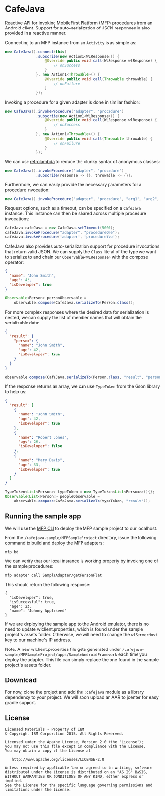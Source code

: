 # CafeJava

Reactive API for invoking MobileFirst Platform (MFP) procedures from an Android client. Support for auto-serialization of JSON responses is also provided in a reactive manner.

Connecting to an MFP instance from an `Activity` is as simple as:

``` java
new CafeJava().connect(this)
              .subscribe(new Action1<WLResponse>() {
                  @Override public void call(WLResponse wlResponse) {
                      // onSuccess
                  }
              }, new Action1<Throwable>() {
                  @Override public void call(Throwable throwable) {
                      // onFailure
                  }
              });
```

Invoking a procedure for a given adapter is done in similar fashion:

``` java
new CafeJava().invokeProcedure("adapter", "procedure")
              .subscribe(new Action1<WLResponse>() {
                  @Override public void call(WLResponse wlResponse) {
                      // onSuccess
                  }
              }, new Action1<Throwable>() {
                  @Override public void call(Throwable throwable) {
                      // onFailure
                  }
              });
```

We can use [retrolambda](https://github.com/orfjackal/retrolambda) to reduce the clunky syntax of anonymous classes:

``` java
new CafeJava().invokeProcedure("adapter", "procedure")
              .subscribe(response -> {}, throwable -> {});
```

Furthermore, we can easily provide the necessary parameters for a procedure invocation:

``` java
new CafeJava().invokeProcedure("adapter", "procedure", "arg1", "arg2", "arg3");
```

Request options, such as a timeout, can be specified on a `CafeJava` instance. This instance can then be shared across multiple procedure invocations:

``` java
CafeJava cafeJava = new CafeJava.setTimeout(5000);
cafeJava.invokeProcedure("adapter", "procedureOne");
cafeJava.invokeProcedure("adapter", "procedureTwo");
```

CafeJava also provides auto-serialization support for procedure invocations that return valid JSON. We can supply the `Class` literal of the type we want to serialize to and chain our `Observable<WLResponse>` with the compose operator:

``` json
{
  "name": "John Smith",
  "age": 42,
  "isDeveloper": true
}
```

``` java
Observable<Person> personObservable =
    observable.compose(CafeJava.serializeTo(Person.class));
```

For more complex responses where the desired data for serialization is nested, we can supply the list of member names that will obtain the serializable data:

``` json
{
  "result": {
    "person": {
      "name": "John Smith",
      "age": 42,
      "isDeveloper": true
    }
  }
}
```

``` java
observable.compose(CafeJava.serializeTo(Person.class, "result", "person"));
```

If the response returns an array, we can use `TypeToken` from the Gson library to help us:

``` json
{
  "result": [
    {
      "name": "John Smith",
      "age": 42,
      "isDeveloper": true
    },
    {
      "name": "Robert Jones",
      "age": 26,
      "isDeveloper": false
    },
    {
      "name": "Mary Davis",
      "age": 33,
      "isDeveloper": true
    }
  ]
}
```

``` java
TypeToken<List<Person>> typeToken = new TypeToken<List<Person>>(){};
Observable<List<Person>> peopleObservable =
    observable.compose(CafeJava.serializeTo(typeToken, "result"));
```

## Running the sample app
We will use the [MFP CLI](https://developer.ibm.com/mobilefirstplatform/install/#clui) to deploy the MFP sample project to our localhost.

From the `/cafejava-sample/MFPSampleProject` directory, issue the following command to build and deploy the MFP adapters:
```
mfp bd
```
We can verify that our local instance is working properly by invoking one of the sample procedures:
```
mfp adapter call SampleAdapter/getPersonFlat
```
This should return the following response:
```
{
  "isDeveloper": true,
  "isSuccessful": true,
  "age": 22,
  "name": "Johnny Appleseed"
}
```
If we are deploying the sample app to the Android emulator, there is no need to update wlclient.properties, which is found under the sample project's assets folder. Otherwise, we will need to change the `wlServerHost` key to our machine's IP address.

Note: A new wlclient.properties file gets generated under `/cafejava-sample/MFPSampleProject/apps/SampleAndroidFramework` each time you deploy the adapter. This file can simply replace the one found in the sample project's assets folder.

## Download

For now, clone the project and add the `:cafejava` module as a library dependency to your project. We will soon upload an AAR to jcenter for easy gradle support.

## License
```
Licensed Materials - Property of IBM
© Copyright IBM Corporation 2015. All Rights Reserved.

Licensed under the Apache License, Version 2.0 (the "License");
you may not use this file except in compliance with the License.
You may obtain a copy of the License at

   http://www.apache.org/licenses/LICENSE-2.0

Unless required by applicable law or agreed to in writing, software
distributed under the License is distributed on an "AS IS" BASIS,
WITHOUT WARRANTIES OR CONDITIONS OF ANY KIND, either express or implied.
See the License for the specific language governing permissions and
limitations under the License.
```
